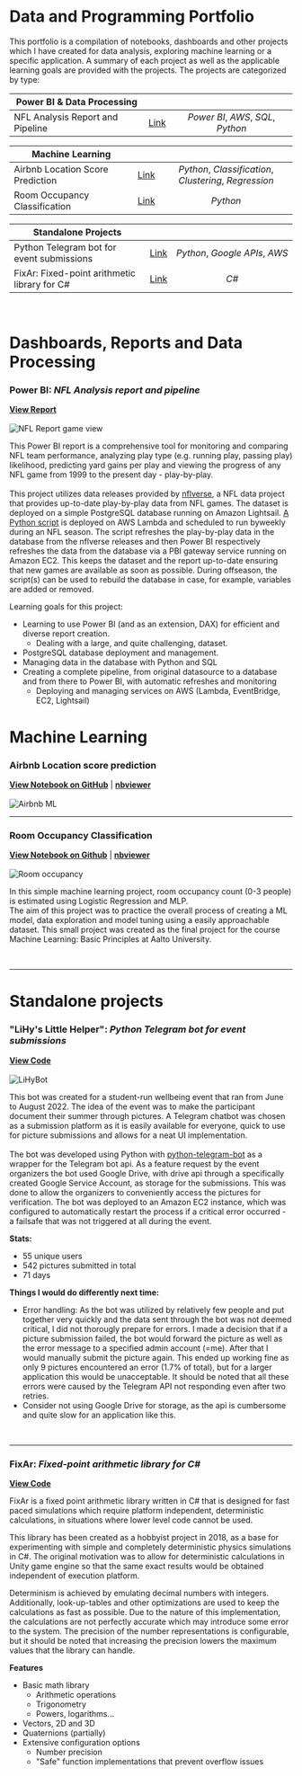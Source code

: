 # Data and Programming Portfolio
<p>This portfolio is a compilation of notebooks, dashboards and other projects which I have created for data analysis, exploring machine learning or a specific application. A summary of each project as well as the applicable learning goals are provided with the projects. The projects are categorized by type:</p>


| Power BI & Data Processing <img width=100/> | | <img width=307/> |
| --- |:-----:|:---:|
| NFL Analysis Report and Pipeline  | [Link](https://github.com/epaunonen/epaunonen.github.io/edit/main/README.md#power-bi-nfl-analysis-report-and-pipeline) | *Power BI*, *AWS*, *SQL*, *Python* |


| Machine Learning <img width=170/> | | |
| --- |:-----:|:---:|
| Airbnb Location Score Prediction | [Link](https://github.com/epaunonen/epaunonen.github.io/edit/main/README.md#airbnb-location-score-prediction) | *Python*, *Classification*, *Clustering*, *Regression* |
| Room Occupancy Classification | [Link](https://github.com/epaunonen/epaunonen.github.io/edit/main/README.md#room-occupancy-classification) | *Python* |


| Standalone Projects <img width=155/> | | <img width=307/> |
| --- |:-----:|:---:|
| Python Telegram bot for event submissions | [Link](https://github.com/epaunonen/epaunonen.github.io/edit/main/README.md#lihys-little-helper-python-telegram-bot-for-event-submissions) | *Python*, *Google APIs*, *AWS* |
| FixAr: Fixed-point arithmetic library for C# | [Link](https://github.com/epaunonen/epaunonen.github.io/edit/main/README.md#fixar-fixed-point-arithmetic-library-for-c) | *C#* |

<br>

# Dashboards, Reports and Data Processing

### Power BI: *NFL Analysis report and pipeline*

[**View Report**](https://app.powerbi.com/view?r=eyJrIjoiYmMyYWY2ZjgtNGM1ZC00ZGVjLWFhODMtYTY5OTM0N2I1YmJmIiwidCI6IjhkZWQ3ODVjLTJiYTYtNGIxYS05NmUyLWY3NGFiZTk2MWFiZCIsImMiOjh9)
<br><br>
![NFL Report game view](https://github.com/epaunonen/epaunonen.github.io/blob/main/Assets/NFL/NFL_1.PNG?raw=true "Game view")

This Power BI report is a comprehensive tool for monitoring and comparing NFL team performance, analyzing play type (e.g. running play, passing play) likelihood, predicting yard gains per play and viewing the progress of any NFL game from 1999 to the present day - play-by-play.<br>
<br>
This project utilizes data releases provided by [nflverse](https://github.com/nflverse/nflverse-data/releases), a NFL data project that provides up-to-date play-by-play data from NFL games.
The dataset is deployed on a simple PostgreSQL database running on Amazon Lightsail. [A Python script](https://github.com/epaunonen/epaunonen.github.io/blob/main/NFL/db/lambda_update_pbp.py) is deployed on AWS Lambda and scheduled to run byweekly during an NFL season. The script refreshes the play-by-play data in the database from the nflverse releases and then Power BI respectively refreshes the data from the database via a PBI gateway service running on Amazon EC2. This keeps the dataset and the report up-to-date ensuring that new games are available as soon as possible. During offseason, the script(s) can be used to rebuild the database in case, for example, variables are added or removed.

Learning goals for this project:
 * Learning to use Power BI (and as an extension, DAX) for efficient and diverse report creation. 
   - Dealing with a large, and quite challenging, dataset.
 * PostgreSQL database deployment and management.
 * Managing data in the database with Python and SQL
 * Creating a complete pipeline, from original datasource to a database and from there to Power BI, with automatic refreshes and monitoring
   - Deploying and managing services on AWS (Lambda, EventBridge, EC2, Lightsail)

# Machine Learning

### Airbnb Location score prediction
[**View Notebook on GitHub**](https://github.com/epaunonen/epaunonen.github.io/blob/main/Notebooks/Airbnb%20location%20score%20prediction/location_score_prediction.ipynb) | [**nbviewer**](https://nbviewer.org/github/epaunonen/epaunonen.github.io/blob/main/Notebooks/Airbnb%20location%20score%20prediction/location_score_prediction.ipynb)
<br><br>
![Airbnb ML](https://github.com/epaunonen/epaunonen.github.io/blob/main/Assets/Airbnb/airbnb1.PNG "Result")

---
### Room Occupancy Classification
[**View Notebook on Github**](https://github.com/epaunonen/epaunonen.github.io/blob/main/Notebooks/Room%20occupancy%20classification/Room_occupancy.ipynb) | [**nbviewer**](https://nbviewer.org/github/epaunonen/epaunonen.github.io/blob/main/Notebooks/Room%20occupancy%20classification/Room_occupancy.ipynb)
<br><br>
![Room occupancy](https://github.com/epaunonen/epaunonen.github.io/blob/main/Assets/Room%20occupancy/img1.PNG)

In this simple machine learning project, room occupancy count (0-3 people) is estimated using Logistic Regression and MLP. <br>
The aim of this project was to practice the overall process of creating a ML model, data exploration and model tuning using a easily approachable dataset. 
This small project was created as the final project for the course Machine Learning: Basic Principles at Aalto University. 

<br>

---

# Standalone projects

### "LiHy's Little Helper": *Python Telegram bot for event submissions*

[**View Code**](https://github.com/epaunonen/epaunonen.github.io/tree/main/Projects/LiHy's%20Little%20Helper)
<br><br>
![LiHyBot](https://github.com/epaunonen/epaunonen.github.io/blob/main/Assets/LiHyBot/LLH.PNG?raw=true "Telegram Bot")

This bot was created for a student-run wellbeing event that ran from June to August 2022. The idea of the event was to make the participant document their summer through pictures. A Telegram chatbot was chosen as a submission platform as it is easily available for everyone, quick to use for picture submissions and allows for a neat UI implementation.
<br><br>
The bot was developed using Python with [python-telegram-bot](https://github.com/python-telegram-bot/python-telegram-bot) as a wrapper for the Telegram bot api. As a feature request by the event organizers the bot used Google Drive, with drive api through a specifically created Google Service Account, as storage for the submissions. This was done to allow the organizers to conveniently access the pictures for verification. The bot was deployed to an Amazon EC2 instance, which was configured to automatically restart the process if a critical error occurred - a failsafe that was not triggered at all during the event.

**Stats:**
 - 55 unique users
 - 542 pictures submitted in total
 - 71 days

**Things I would do differently next time:**
 - Error handling: As the bot was utilized by relatively few people and put together very quickly and the data sent through the bot was not deemed critical, I did not thorougly prepare for errors. I made a decision that if a picture submission failed, the bot would forward the picture as well as the error message to a specified admin account (=me). After that I would manually submit the picture again. This ended up working fine as only 9 pictures encountered an error (1.7% of total), but for a larger application this would be unacceptable. It should be noted that all these errors were caused by the Telegram API not responding even after two retries.
 - Consider not using Google Drive for storage, as the api is cumbersome and quite slow for an application like this.


<br>

---
### FixAr: *Fixed-point arithmetic library for C#*

[**View Code**](https://github.com/epaunonen/epaunonen.github.io/tree/main/Projects/FixAr%20C%23)

FixAr is a fixed point arithmetic library written in C# that is designed for fast paced simulations which require platform independent, deterministic calculations, in situations where lower level code cannot be used.

This library has been created as a hobbyist project in 2018, as a base for experimenting with simple and completely deterministic physics simulations in C#. The original motivation was to allow for deterministic calculations in Unity game engine so that the same exact results would be obtained independent of execution platform.

Determinism is achieved by emulating decimal numbers with integers. Additionally, look-up-tables and other optimizations are used to keep the calculations as fast as possible. Due to the nature of this implementation, the calculations are not perfectly accurate which may introduce some error to the system. The precision of the number representations is configurable, but it should be noted that increasing the precision lowers the maximum values that the library can handle.

**Features**
 * Basic math library
   - Arithmetic operations
   - Trigonometry
   - Powers, logarithms...
 * Vectors, 2D and 3D
 * Quaternions (partially)
 * Extensive configuration options
   - Number precision
   - "Safe" function implementations that prevent overflow issues
